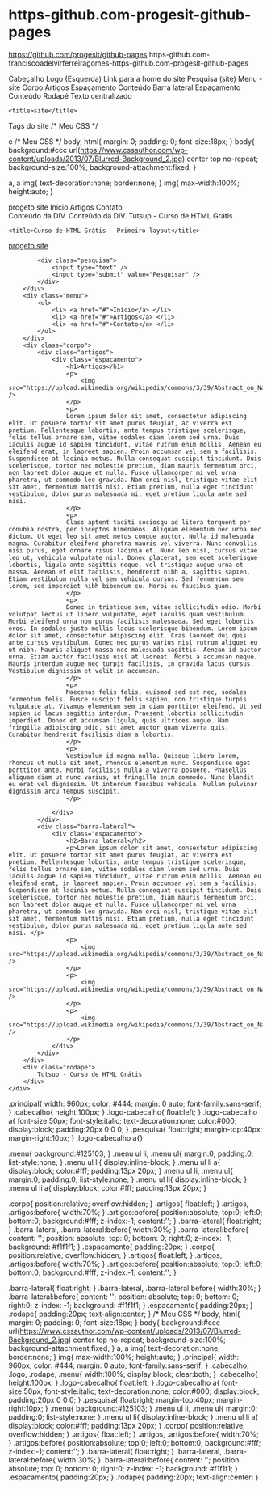 # https-github.com-progesit-github-pages
https://github.com/progesit/github-pages
https-github.com-franciscoadelvirferreiragomes-https-github.com-progesit-github-pages


Cabeçalho
Logo (Esquerda)
Link para a home do site
Pesquisa (site)
Menu - site
Corpo
Artigos
Espaçamento
Conteúdo
Barra lateral
Espaçamento
Conteúdo
Rodapé
Texto centralizado
	<link rel="stylesheet" type="text/css" href="meuestilo.css">

	<title>site</title>
</head>

<body>
	Tags do site
</body>
/* Meu CSS */

e
/* Meu CSS */ body, html{ margin: 0; padding: 0; font-size:18px; } body{ background:#ccc url(https://www.cssauthor.com/wp-content/uploads/2013/07/Blurred-Background_2.jpg) center top no-repeat; background-size:100%; background-attachment:fixed; }

a, a img{ text-decoration:none; border:none; } img{ max-width:100%; height:auto; }

</div>
<div class="menu">

</div>
<div class="corpo">

</div>
<div class="rodape">

</div>
progeto site
Início
Artigos
Contato
</div>
<div class="barra-lateral">

</div>
Conteúdo da DIV.
Conteúdo da DIV.
Tutsup - Curso de HTML Grátis
	<link rel="stylesheet" type="text/css" href="meuestilo.css">

	<title>Curso de HTML Grátis - Primeiro layout</title>
</head>

<body>
	<div class="principal">
		<div class="cabecalho">
			<div class="logo-cabecalho">
				<a href="./">progeto site</a>
			</div>
			
			<div class="pesquisa">
				<input type="text" />
				<input type="submit" value="Pesquisar" />
			</div>
		</div>
		<div class="menu">
			<ul>
				<li> <a href="#">Início</a> </li>
				<li> <a href="#">Artigos</a> </li>
				<li> <a href="#">Contato</a> </li>
			</ul>
		</div>
		<div class="corpo">
			<div class="artigos">
				<div class="espacamento">
					<h1>Artigos</h1>
					<p>
						<img src="https://upload.wikimedia.org/wikipedia/commons/3/39/Abstract_on_Nature_%281038152891%29.jpg" />
					</p>
					<p>
					Lorem ipsum dolor sit amet, consectetur adipiscing elit. Ut posuere tortor sit amet purus feugiat, ac viverra est pretium. Pellentesque lobortis, ante tempus tristique scelerisque, felis tellus ornare sem, vitae sodales diam lorem sed urna. Duis iaculis augue id sapien tincidunt, vitae rutrum enim mollis. Aenean eu eleifend erat, in laoreet sapien. Proin accumsan vel sem a facilisis. Suspendisse at lacinia metus. Nulla consequat suscipit tincidunt. Duis scelerisque, tortor nec molestie pretium, diam mauris fermentum orci, non laoreet dolor augue et nulla. Fusce ullamcorper mi vel urna pharetra, ut commodo leo gravida. Nam orci nisl, tristique vitae elit sit amet, fermentum mattis nisi. Etiam pretium, nulla eget tincidunt vestibulum, dolor purus malesuada mi, eget pretium ligula ante sed nisi.
					</p>
					<p>
					Class aptent taciti sociosqu ad litora torquent per conubia nostra, per inceptos himenaeos. Aliquam elementum nec urna nec dictum. Ut eget leo sit amet metus congue auctor. Nulla id malesuada magna. Curabitur eleifend pharetra mauris vel viverra. Nunc convallis nisi purus, eget ornare risus lacinia et. Nunc leo nisl, cursus vitae leo ut, vehicula vulputate nisl. Donec placerat, sem eget scelerisque lobortis, ligula ante sagittis neque, vel tristique augue urna et massa. Aenean et elit facilisis, hendrerit nibh a, sagittis sapien. Etiam vestibulum nulla vel sem vehicula cursus. Sed fermentum sem lorem, sed imperdiet nibh bibendum eu. Morbi eu faucibus quam.
					</p>
					<p>
					Donec in tristique sem, vitae sollicitudin odio. Morbi volutpat lectus ut libero vulputate, eget iaculis quam vestibulum. Morbi eleifend urna non purus facilisis malesuada. Sed eget lobortis eros. In sodales justo mollis lacus scelerisque bibendum. Lorem ipsum dolor sit amet, consectetur adipiscing elit. Cras laoreet dui quis ante cursus vestibulum. Donec nec purus varius nisl rutrum aliquet eu ut nibh. Mauris aliquet massa nec malesuada sagittis. Aenean id auctor urna. Etiam auctor facilisis nisl at laoreet. Morbi a accumsan neque. Mauris interdum augue nec turpis facilisis, in gravida lacus cursus. Vestibulum dignissim et velit in accumsan.
					</p>
					<p>
					Maecenas felis felis, euismod sed est nec, sodales fermentum felis. Fusce suscipit felis sapien, non tristique turpis vulputate at. Vivamus elementum sem in diam porttitor eleifend. Ut sed sapien id lacus sagittis interdum. Praesent lobortis sollicitudin imperdiet. Donec et accumsan ligula, quis ultrices augue. Nam fringilla adipiscing odio, sit amet auctor quam viverra quis. Curabitur hendrerit facilisis diam a lobortis.
					</p>
					<p>
					Vestibulum id magna nulla. Quisque libero lorem, rhoncus ut nulla sit amet, rhoncus elementum nunc. Suspendisse eget porttitor ante. Morbi facilisis nulla a viverra posuere. Phasellus aliquam diam ut nunc varius, ut fringilla enim commodo. Nunc blandit eu erat vel dignissim. Ut interdum faucibus vehicula. Nullam pulvinar dignissim arcu tempus suscipit.
					</p>
		
				</div>
			</div>
			<div class="barra-lateral">
				<div class="espacamento">
					<h2>Barra lateral</h2>
					<p>Lorem ipsum dolor sit amet, consectetur adipiscing elit. Ut posuere tortor sit amet purus feugiat, ac viverra est pretium. Pellentesque lobortis, ante tempus tristique scelerisque, felis tellus ornare sem, vitae sodales diam lorem sed urna. Duis iaculis augue id sapien tincidunt, vitae rutrum enim mollis. Aenean eu eleifend erat, in laoreet sapien. Proin accumsan vel sem a facilisis. Suspendisse at lacinia metus. Nulla consequat suscipit tincidunt. Duis scelerisque, tortor nec molestie pretium, diam mauris fermentum orci, non laoreet dolor augue et nulla. Fusce ullamcorper mi vel urna pharetra, ut commodo leo gravida. Nam orci nisl, tristique vitae elit sit amet, fermentum mattis nisi. Etiam pretium, nulla eget tincidunt vestibulum, dolor purus malesuada mi, eget pretium ligula ante sed nisi. </p>
					<p>
						<img src="https://upload.wikimedia.org/wikipedia/commons/3/39/Abstract_on_Nature_%281038152891%29.jpg" />
					</p>
					<p>
						<img src="https://upload.wikimedia.org/wikipedia/commons/3/39/Abstract_on_Nature_%281038152891%29.jpg" />
					</p>
					<p>
						<img src="https://upload.wikimedia.org/wikipedia/commons/3/39/Abstract_on_Nature_%281038152891%29.jpg" />
					</p>
				</div>
			</div>
		</div>
		<div class="rodape">
			Tutsup - Curso de HTML Grátis
		</div>
	</div>
</body>
.principal{ width: 960px; color: #444; margin: 0 auto; font-family:sans-serif; }
.cabecalho{ height:100px; } .logo-cabecalho{ float:left; } .logo-cabecalho a{ font-size:50px; font-style:italic; text-decoration:none; color:#000; display:block; padding:20px 0 0 0; } .pesquisa{ float:right; margin-top:40px; margin-right:10px; } .logo-cabecalho a{}

.menu{ background:#125103; } .menu ul li, .menu ul{ margin:0; padding:0; list-style:none; } .menu ul li{ display:inline-block; } .menu ul li a{ display:block; color:#fff; padding:13px 20px; } .menu ul li, .menu ul{ margin:0; padding:0; list-style:none; } .menu ul li{ display:inline-block; } .menu ul li a{ display:block; color:#fff; padding:13px 20px; }

.corpo{ position:relative; overflow:hidden; } .artigos{ float:left; } .artigos, .artigos:before{ width:70%; } .artigos:before{ position:absolute; top:0; left:0; bottom:0; background:#fff; z-index:-1; content:''; } .barra-lateral{ float:right; } .barra-lateral, .barra-lateral:before{ width:30%; } .barra-lateral:before{ content: ''; position: absolute; top: 0; bottom: 0; right:0; z-index: -1; background: #f1f1f1; } .espacamento{ padding:20px; } .corpo{ position:relative; overflow:hidden; } .artigos{ float:left; } .artigos, .artigos:before{ width:70%; } .artigos:before{ position:absolute; top:0; left:0; bottom:0; background:#fff; z-index:-1; content:''; }

.barra-lateral{ float:right; } .barra-lateral, .barra-lateral:before{ width:30%; } .barra-lateral:before{ content: ''; position: absolute; top: 0; bottom: 0; right:0; z-index: -1; background: #f1f1f1; } .espacamento{ padding:20px; } .rodape{ padding:20px; text-align:center; } /* Meu CSS */ body, html{ margin: 0; padding: 0; font-size:18px; } body{ background:#ccc url(https://www.cssauthor.com/wp-content/uploads/2013/07/Blurred-Background_2.jpg) center top no-repeat; background-size:100%; background-attachment:fixed; } a, a img{ text-decoration:none; border:none; } img{ max-width:100%; height:auto; } .principal{ width: 960px; color: #444; margin: 0 auto; font-family:sans-serif; } .cabecalho, .logo, .rodape, .menu{ width:100%; display:block; clear:both; } .cabecalho{ height:100px; } .logo-cabecalho{ float:left; } .logo-cabecalho a{ font-size:50px; font-style:italic; text-decoration:none; color:#000; display:block; padding:20px 0 0 0; } .pesquisa{ float:right; margin-top:40px; margin-right:10px; } .menu{ background:#125103; } .menu ul li, .menu ul{ margin:0; padding:0; list-style:none; } .menu ul li{ display:inline-block; } .menu ul li a{ display:block; color:#fff; padding:13px 20px; } .corpo{ position:relative; overflow:hidden; } .artigos{ float:left; } .artigos, .artigos:before{ width:70%; } .artigos:before{ position:absolute; top:0; left:0; bottom:0; background:#fff; z-index:-1; content:''; } .barra-lateral{ float:right; } .barra-lateral, .barra-lateral:before{ width:30%; } .barra-lateral:before{ content: ''; position: absolute; top: 0; bottom: 0; right:0; z-index: -1; background: #f1f1f1; } .espacamento{ padding:20px; } .rodape{ padding:20px; text-align:center; }
